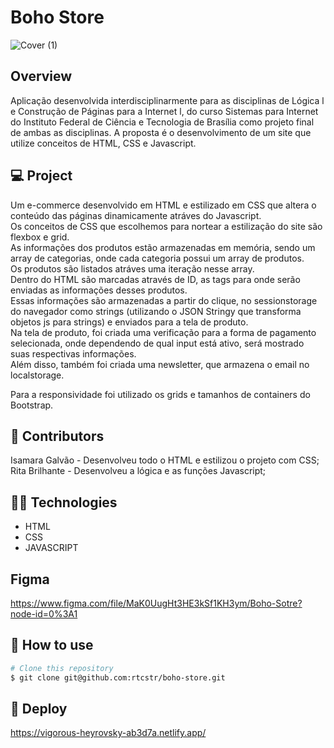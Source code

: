 # Boho Store

![Cover (1)](https://user-images.githubusercontent.com/52331000/131263507-d73f67e1-8633-4cf4-a8d8-8b6f0ff37203.png)

 
## Overview

Aplicação desenvolvida interdisciplinarmente para as disciplinas de Lógica l e Construção de Páginas para a Internet l, do curso Sistemas para Internet do Instituto Federal de Ciência e Tecnologia de Brasília como projeto final de ambas as disciplinas. 
A proposta é o desenvolvimento de um site que utilize conceitos de HTML, CSS e Javascript. 

## 💻 Project

Um e-commerce desenvolvido em HTML e estilizado em CSS que altera o conteúdo das páginas dinamicamente atráves do Javascript.<br>
Os conceitos de CSS que escolhemos para nortear a estilização do site são flexbox e grid.<br>
As informações dos produtos estão armazenadas em memória, sendo um array de categorias, onde cada categoria possui um array de produtos.<br> 
Os produtos são listados atráves uma iteração nesse array.<br>
Dentro do HTML são marcadas através de ID, as tags para onde serão enviadas as informações desses produtos.<br>
Essas informações são armazenadas a partir do clique, no sessionstorage do navegador como strings (utilizando o JSON Stringy que transforma objetos js para strings) e enviados para a tela de produto.<br> 
Na tela de produto, foi criada uma verificação para a forma de pagamento selecionada, onde dependendo de qual input está ativo, será mostrado suas respectivas informações.<br> 
Além disso, também foi criada uma newsletter, que armazena o email no localstorage.<br> 

Para a responsividade foi utilizado os grids e tamanhos de containers do Bootstrap.<br>

## 👩 Contributors 

Isamara Galvão - Desenvolveu todo o HTML e estilizou o projeto com CSS;<br>
Rita Brilhante - Desenvolveu a lógica e as funções Javascript; 

## 👨‍💻 Technologies

- HTML
- CSS
- JAVASCRIPT

## Figma
https://www.figma.com/file/MaK0UugHt3HE3kSf1KH3ym/Boho-Sotre?node-id=0%3A1


## 🚀 How to use

```bash
# Clone this repository
$ git clone git@github.com:rtcstr/boho-store.git

```
 ## 🔮 Deploy 
 https://vigorous-heyrovsky-ab3d7a.netlify.app/
 
